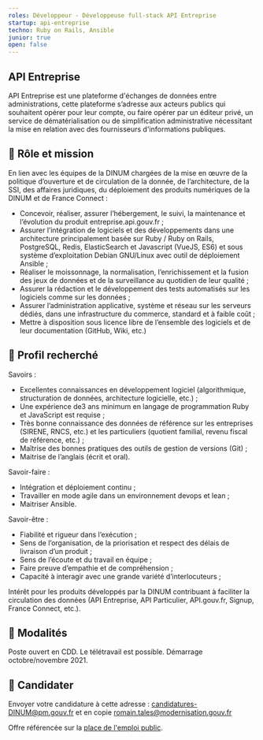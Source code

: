```yaml
---
roles: Développeur - Développeuse full-stack API Entreprise
startup: api-entreprise
techno: Ruby on Rails, Ansible
junior: true
open: false
---
```


## API Entreprise

API Entreprise est une plateforme d'échanges de données entre administrations, cette plateforme s’adresse aux acteurs publics qui souhaitent opérer pour leur compte, ou faire opérer par un éditeur privé, un service de dématérialisation ou de simplification administrative nécessitant la mise en relation avec des fournisseurs d'informations publiques.

## 🎯 Rôle et mission

En lien avec les équipes de la DINUM chargées de la mise en œuvre de la politique d’ouverture et de circulation de la donnée, de l’architecture, de la SSI, des affaires juridiques, du déploiement des produits numériques de la DINUM et de France Connect :

- Concevoir, réaliser, assurer l’hébergement, le suivi, la maintenance et l’évolution du produit entreprise.api.gouv.fr ;
- Assurer l’intégration de logiciels et des développements dans une architecture principalement basée sur Ruby / Ruby on Rails, PostgreSQL, Redis, ElasticSearch et Javascript (VueJS, ES6) et sous système d’exploitation Debian GNU/Linux avec outil de déploiement Ansible ;
- Réaliser le moissonnage, la normalisation, l’enrichissement et la fusion des jeux de données et de la surveillance au quotidien de leur qualité ;
- Assurer la rédaction et le développement des tests automatisés sur les logiciels comme sur les données ;
- Assurer l’administration applicative, système et réseau sur les serveurs dédiés, dans une infrastructure du commerce, standard et à faible coût ;
- Mettre à disposition sous licence libre de l’ensemble des logiciels et de leur documentation (GitHub, Wiki, etc.)

## 🔎 Profil recherché

Savoirs :

- Excellentes connaissances en développement logiciel (algorithmique, structuration de données, architecture logicielle, etc.) ;
- Une expérience de3 ans minimum en langage de programmation Ruby et JavaScript est requise ;
- Très bonne connaissance des données de référence sur les entreprises (SIRENE, RNCS, etc.) et les particuliers (quotient familial, revenu fiscal de référence, etc.) ;
- Maîtrise des bonnes pratiques des outils de gestion de versions (Git) ;
- Maitrise de l’anglais (écrit et oral).
 
Savoir-faire :

- Intégration et déploiement continu ;
- Travailler en mode agile dans un environnement devops et lean ;
- Maitriser Ansible.

Savoir-être :

- Fiabilité et rigueur dans l’exécution ;
- Sens de l’organisation, de la priorisation et respect des délais de livraison d’un produit ;
- Sens de l’écoute et du travail en équipe ;
- Faire preuve d’empathie et de compréhension ;
- Capacité à interagir avec une grande variété d’interlocuteurs ;

Intérêt pour les produits développés par la DINUM contribuant à faciliter la circulation des données (API Entreprise, API Particulier, API.gouv.fr, Signup, France Connect, etc.).

## 📝 Modalités

Poste ouvert en CDD. Le télétravail est possible. Démarrage octobre/novembre 2021.

## 🚀 Candidater

Envoyer votre candidature à cette adresse : candidatures-DINUM@pm.gouv.fr et en copie romain.tales@modernisation.gouv.fr

Offre référencée sur la [place de l'emploi public](https://place-emploi-public.gouv.fr/offre-emploi/developpeur-full-stack-api-entreprise-hf-reference-2021-700472/). 
